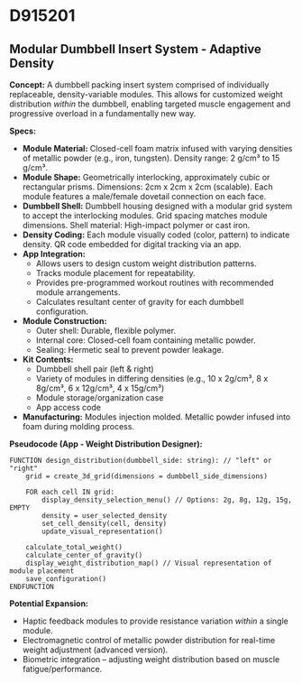 # D915201

## Modular Dumbbell Insert System - Adaptive Density

**Concept:** A dumbbell packing insert system comprised of individually replaceable, density-variable modules. This allows for customized weight distribution *within* the dumbbell, enabling targeted muscle engagement and progressive overload in a fundamentally new way. 

**Specs:**

*   **Module Material:**  Closed-cell foam matrix infused with varying densities of metallic powder (e.g., iron, tungsten).  Density range: 2 g/cm³ to 15 g/cm³.
*   **Module Shape:**  Geometrically interlocking, approximately cubic or rectangular prisms.  Dimensions: 2cm x 2cm x 2cm (scalable).  Each module features a male/female dovetail connection on each face.
*   **Dumbbell Shell:** Dumbbell housing designed with a modular grid system to accept the interlocking modules. Grid spacing matches module dimensions. Shell material: High-impact polymer or cast iron.
*   **Density Coding:** Each module visually coded (color, pattern) to indicate density.  QR code embedded for digital tracking via an app.
*   **App Integration:**
    *   Allows users to design custom weight distribution patterns.
    *   Tracks module placement for repeatability.
    *   Provides pre-programmed workout routines with recommended module arrangements.
    *   Calculates resultant center of gravity for each dumbbell configuration.
*   **Module Construction:**  
    *   Outer shell: Durable, flexible polymer.
    *   Internal core:  Closed-cell foam containing metallic powder. 
    *   Sealing:  Hermetic seal to prevent powder leakage.
*   **Kit Contents:**
    *   Dumbbell shell pair (left & right)
    *   Variety of modules in differing densities (e.g., 10 x 2g/cm³, 8 x 8g/cm³, 6 x 12g/cm³, 4 x 15g/cm³)
    *   Module storage/organization case
    *   App access code
*   **Manufacturing:** Modules injection molded. Metallic powder infused into foam during molding process.

**Pseudocode (App - Weight Distribution Designer):**

```
FUNCTION design_distribution(dumbbell_side: string): // "left" or "right"
    grid = create_3d_grid(dimensions = dumbbell_side_dimensions)
    
    FOR each cell IN grid:
        display_density_selection_menu() // Options: 2g, 8g, 12g, 15g, EMPTY
        density = user_selected_density
        set_cell_density(cell, density)
        update_visual_representation()
    
    calculate_total_weight()
    calculate_center_of_gravity()
    display_weight_distribution_map() // Visual representation of module placement
    save_configuration()
ENDFUNCTION
```

**Potential Expansion:**  

*   Haptic feedback modules to provide resistance variation *within* a single module.
*   Electromagnetic control of metallic powder distribution for real-time weight adjustment (advanced version).
*   Biometric integration – adjusting weight distribution based on muscle fatigue/performance.